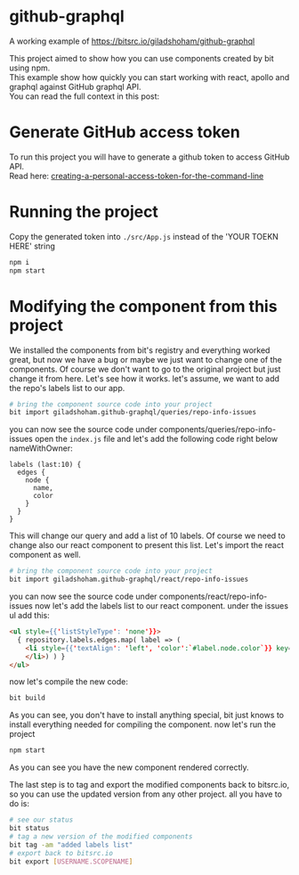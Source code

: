 # github-graphql
A working example of https://bitsrc.io/giladshoham/github-graphql

This project aimed to show how you can use components created by bit using npm.  
This example show how quickly you can start working with react, apollo and graphql against GitHub graphql API.  
You can read the full context in this post: 

# Generate GitHub access token
To run this project you will have to generate a github token to access GitHub API.  
Read here: [creating-a-personal-access-token-for-the-command-line](https://help.github.com/articles/creating-a-personal-access-token-for-the-command-line/)
# Running the project
Copy the generated token into `./src/App.js` instead of the 'YOUR TOEKN HERE' string  

```bash
npm i
npm start
```

# Modifying the component from this project
We installed the components from bit's registry and everything worked great, but now we have a bug or maybe we just want to change one of the components.
Of course we don't want to go to the original project but just change it from here.
Let's see how it works.
let's assume, we want to add the repo's labels list to our app.
```bash
# bring the component source code into your project
bit import giladshoham.github-graphql/queries/repo-info-issues
```
you can now see the source code under components/queries/repo-info-issues
open the `index.js` file and let's add the following code right below nameWithOwner:
```
labels (last:10) {
  edges {
    node {
      name,
      color
    }
  }
}
```
This will change our query and add a list of 10 labels.
Of course we need to change also our react component to present this list.
Let's import the react component as well.
```bash
# bring the component source code into your project
bit import giladshoham.github-graphql/react/repo-info-issues
```
you can now see the source code under components/react/repo-info-issues
now let's add the labels list to our react component.
under the issues ul add this:

```html
<ul style={{'listStyleType': 'none'}}>
  { repository.labels.edges.map( label => (
    <li style={{'textAlign': 'left', 'color':`#label.node.color`}} key={label.node.name}>{label.node.name}
    </li>) ) }
</ul>
```
now let's compile the new code:
```bash
bit build
```
As you can see, you don't have to install anything special, bit just knows to install everything needed for compiling the component.
now let's run the project
```bash
npm start
```
As you can see you have the new component rendered correctly.

The last step is to tag and export the modified components back to bitsrc.io, so you can use the updated version from any other project.
all you have to do is:
```bash
# see our status
bit status
# tag a new version of the modified components
bit tag -am "added labels list"
# export back to bitsrc.io
bit export [USERNAME.SCOPENAME]
```



